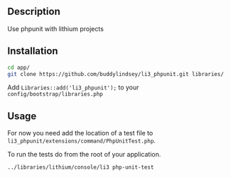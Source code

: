 ## Description

Use phpunit with lithium projects


## Installation

~~~bash
cd app/
git clone https://github.com/buddylindsey/li3_phpunit.git libraries/
~~~

Add `Libraries::add('li3_phpunit');` to your `config/bootstrap/libraries.php`

## Usage
For now you need add the location of a test file to `li3_phpunit/extensions/command/PhpUnitTest.php`.

To run the tests do from the root of your application.

~~~bash
../libraries/lithium/console/li3 php-unit-test
~~~
